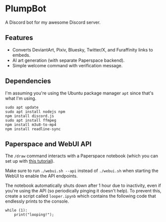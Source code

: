# PlumpBot

A Discord bot for my awesome Discord server.

## Features

- Converts DeviantArt, Pixiv, Bluesky, Twitter/X, and Furaffinity links to embeds.
- AI art generation (with separate Paperspace backend).
- Simple welcome command with verification message.

## Dependencies

I'm assuming you're using the Ubuntu package manager `apt` since that's what I'm using.

```
sudo apt update
sudo apt install nodejs npm
npm install discord.js
sudo apt install ffmpeg
npm install m3u8-to-mp4
npm install readline-sync
```

## Paperspace and WebUI API

The `/draw` command interacts with a Paperspace notebook (which you can set up with [this tutorial](https://github.com/dairycultist/PaperspaceStableDiffusion)).

Make sure to run `./webui.sh --api` instead of `./webui.sh` when starting the WebUI to enable the API endpoints.

The notebook automatically shuts down after 1 hour due to inactivity, even if you're using the API (so periodically pinging it doesn't help). To prevent this, create a script called `looper.ipynb` which contains the following code that endlessly prints to the console.

```
while (1):
    print("looping!");
```

<!-- I might just put that at the end of my existing pylib but a new version specific to this bot('s repository) and clean up the imports -->
